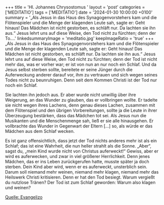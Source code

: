 +++
title = 'Hl. Johannes Chrysostomus  '
layout = 'post'
categories = ['MEDITATIO']
tags = ['MEDITATIO']
date = '2024-01-30 10:00:00 +0100'
summary = '„Als Jesus in das Haus des Synagogenvorstehers kam und die Flötenspieler und die Menge der klagenden Leute sah, sagte er: Geht hinaus! Das Mädchen ist nicht gestorben, es schläft nur. Da lachten sie ihn aus.“ Jesus lehrt uns auf diese Weise, den Tod nicht zu fürchten; denn der To....'
linkedsummaryImage = 'meditatio.jpg'
keepImageRatio = 'true'
+++
„Als Jesus in das Haus des Synagogenvorstehers kam und die Flötenspieler und die Menge der klagenden Leute sah, sagte er: Geht hinaus! Das Mädchen ist nicht gestorben, es schläft nur. Da lachten sie ihn aus.“ Jesus lehrt uns auf diese Weise, den Tod nicht zu fürchten; denn der Tod ist nicht mehr das, was er vorher war; er ist von nun an nur noch ein Schlaf.<!--more--> Und da Jesus selbst sterben sollte, bereitete er seine Jünger durch die Auferweckung anderer darauf vor, ihm zu vertrauen und sich wegen seines Todes nicht zu beunruhigen. Denn seit dem Kommen Christi ist der Tod nur noch ein Schlaf.

Sie lachten ihn jedoch aus. Er aber wurde nicht unwillig über ihre Weigerung, an das Wunder zu glauben, das er vollbringen wollte. Er tadelte sie nicht wegen ihres Lachens, denn genau dieses Lachen, zusammen mit dem Flötenspiel und den übrigen Vorbereitungen, sollte ja die Leute in ihrer Überzeugung bestärken, dass das Mädchen tot sei. Als Jesus nun die Musikanten und die Menschenmenge sah, ließ er sie alle hinausgehen. Er vollbrachte das Wunder in Gegenwart der Eltern […] so, als würde er das Mädchen aus dem Schlaf wecken.

Es ist ganz offensichtlich, dass jetzt der Tod nichts anderes mehr ist als ein Schlaf; das ist eine Wahrheit, die nun heller strahlt als die Sonne. „Aber“, sagst du, „mein Kind wurde nicht von Christus auferweckt!“ Gewiss, aber er wird es auferwecken, und zwar in viel größerer Herrlichkeit. Denn jenes Mädchen, das er ins Leben zurückgerufen hatte, musste später ja doch sterben. Dein Kind aber wird, wenn er es auferweckt, unsterblich sein. Darum soll niemand mehr weinen, niemand mehr klagen, niemand mehr das Heilswerk Christi kritisieren. Denn er hat den Tod besiegt. Warum vergießt du nutzlose Tränen? Der Tod ist zum Schlaf geworden: Warum also klagen und weinen?





[Quelle: Evangelizo](https://evangeliumtagfuertag.org/DE/gospel)
